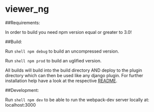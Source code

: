 # viewer_ng

##Requirements:

In order to build you need npm version equal or greater to 3.0!

##Build:

Run ```shell npm debug``` to build an uncompressed version.

Run ```shell npm prod``` to build an uglified version.

All builds will build into the build directory AND deploy to the plugin directory
which can then be used like any django plugin.
For further installation help have a look at the respective [README](plugin/viewer-ng/README.md).

##Development:

Run ```shell npm dev``` to be able to run the webpack-dev server locally at:
localhost:3000
